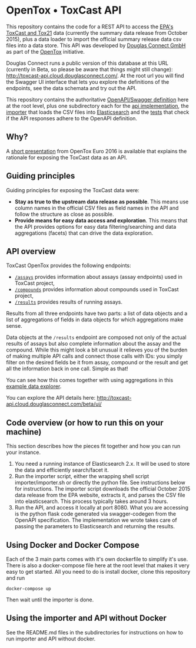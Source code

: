 # OpenTox • ToxCast API

This repository contains the code for a REST API to access the [EPA's ToxCast and Tox21](https://www.epa.gov/chemical-research/toxicity-forecaster-toxcasttm-data) data (currently the summary data release from October 2015), plus a data loader to import the official summary release data csv files into a data store. This API was developed by [Douglas Connect GmbH](http://www.douglasconnect.com) as part of the [OpenTox](http://opentox.net/) initiative.

Douglas Connect runs a public version of this database at this URL (currently in Beta, so please be aware that things might still change):
http://toxcast-api.cloud.douglasconnect.com/. At the root url you will find the Swagger UI interface that lets you explore the definitions of the endpoints, see the data schemata and try out the API.

This repository contains the authoritative [OpenAPI/Swagger definition](Swagger.yaml) here at the root level, plus one subdirectory each for the [api implementation](api), the [importer](importer) that loads the CSV files into [Elasticsearch](https://www.elastic.co/) and the [tests](tests) that check if the API responses adhere to the OpenAPI definition.


## Why?

A [short presentation](http://slides.com/danielbachler/toxcast-api) from OpenTox Euro 2016 is available that explains the rationale for exposing the ToxCast data as an API.


## Guiding principles

Guiding principles for exposing the ToxCast data were:

* **Stay as true to the upstream data release as possible**. This means use column names in the official CSV files as field names in the API and follow the structure as close as possible.
* **Provide means for easy data access and exploration**. This means that the API provides options for easy data filtering/searching and data aggregations (facets) that can drive the data exploration.


## API overview

ToxCast OpenTox provides the following endpoints:

* [`/assays`](http://toxcast-api.cloud.douglasconnect.com/beta/assays) provides information about assays (assay endpoints) used in ToxCast project,
* [`/compounds`](http://toxcast-api.cloud.douglasconnect.com/beta/compounds) provides information about compounds used in ToxCast project,
* [`/results`](http://toxcast-api.cloud.douglasconnect.com/beta/results) provides results of running
assays.

Results from all three endpoints have two parts: a list of data objects and a list of aggregations of fields in data objects for which aggregations make sense.

Data objects at the `/results` endpoint are composed not only of the actual results of assays but also complete information about the assay and the compound. While this might look a bit unusual it relieves you of the burden of making multiple API calls and connect those calls with IDs: you simply filter on the desired fields be it from assay, compound or the result and get all the information back in one call. Simple as that!

You can see how this comes together with using aggregations in this [example data explorer](http://opentox-data-explorer.cloud.douglasconnect.com/).

You can explore the API details here: http://toxcast-api.cloud.douglasconnect.com/beta/ui/


## Code overview (or how to run this on your machine)

This section describes how the pieces fit together and how you can run your instance.

1. You need a running instance of Elasticsearch 2.x. It will be used to store the data and efficiently search/facet it.
2. Run the importer script, either the wrapping shell script importer/importer.sh or directly the python file. See instructions below for instructions. The importer script downloads the official October 2015 data release from the EPA website, extracts it, and parses the CSV file into elasticsearch. This process typically takes around 3 hours.
3. Run the API, and access it locally at port 8080. What you are accessing is the python flask code generated via swagger-codegen from the OpenAPI specification. The implementation we wrote takes care of passing the parameters to Elasticsearch and returning the results.


## Using Docker and Docker Compose

Each of the 3 main parts comes with it's own dockerfile to simplify it's use. There is also a docker-compose file here at the root level that makes it very easy to get started. All you need to do is install docker, clone this repository and run

    docker-compose up

Then wait until the importer is done.


## Using the importer and API without Docker

See the README.md files in the subdirectories for instructions on how to run importer and API without docker.
